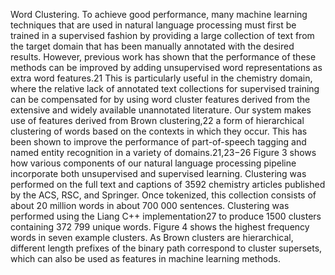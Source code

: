 Word Clustering. To achieve good performance, many
machine learning techniques that are used in natural language
processing must first be trained in a supervised fashion by
providing a large collection of text from the target domain that
has been manually annotated with the desired results. However,
previous work has shown that the performance of these
methods can be improved by adding unsupervised word
representations as extra word features.21 This is particularly
useful in the chemistry domain, where the relative lack of
annotated text collections for supervised training can be
compensated for by using word cluster features derived from
the extensive and widely available unannotated literature.
Our system makes use of features derived from Brown
clustering,22 a form of hierarchical clustering of words based on
the contexts in which they occur. This has been shown to
improve the performance of part-of-speech tagging and named
entity recognition in a variety of domains.21,23−26 Figure 3
shows how various components of our natural language
processing pipeline incorporate both unsupervised and
supervised learning.
Clustering was performed on the full text and captions of
3592 chemistry articles published by the ACS, RSC, and
Springer. Once tokenized, this collection consists of about 20
million words in about 700 000 sentences. Clustering was
performed using the Liang C++ implementation27 to produce
1500 clusters containing 372 799 unique words. Figure 4 shows
the highest frequency words in seven example clusters. As
Brown clusters are hierarchical, different length prefixes of the
binary path correspond to cluster supersets, which can also be
used as features in machine learning methods.
